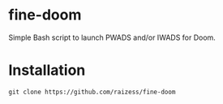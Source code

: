 # fine-doom
Simple Bash script to launch PWADS and/or IWADS for Doom.
# Installation
`git clone https://github.com/raizess/fine-doom`
